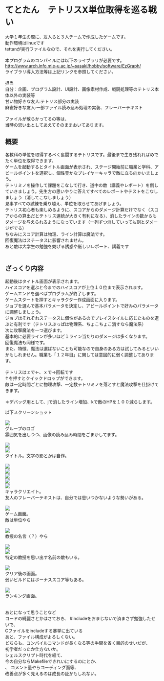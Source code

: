# てとたん　テトリスX単位取得を巡る戦い<br>
大学１年生の際に、友人らと３人チームで作成したゲームです。<br>
動作環境はlinuxです<br>
tettanが実行ファイルなので、それを実行してください。<br>
<br>
本プログラムのコンパイルには以下のライブラリが必要です。<br>
http://www.arch.info.mie-u.ac.jp/~sasaki/hobby/software/EzGraph/<br>
ライブラリ導入方法等は上記リンクを参照してください。<br>
<br>
担当<br>
自分：企画、プログラム設計、UI設計、画像素材作成、戦闘処理等のテトリス本体以外の実装等<br>
甘い物好きな友人:テトリス部分の実装<br>
麻雀好きな友人:一部ファイル読み込み処理の実装、フレーバーテキスト<br>
<br>
ファイルが散らかってるの等は、<br>
当時の思い出としてあえてそのままおいてあります。<br>

## 概要
各教科の単位を取得するべく奮闘するテトリスです。最後まで生き残れればめでたく単位を取得できます。<br>
ゲームを起動するとタイトル画面が表示され、ステージ開始前に職業と学科、アピールポイントを選択し、個性豊かなプレイヤーキャラで敵に立ち向かいましょう。<br>
テトリミノを操作して課題をこなして行き、道中の敵（講義やレポート）を倒していきましょう。先生方の思いやりに答えてすべてのレポートやテストをこなしましょう（消してこなしましょう）<br>
見事すべての試練を乗り越え、単位を取らせてあげましょう。<br>
テトリス初心者も楽しめるように、スコアからのダメージ計算だけでなく（スコアからの算出だとテトリス連続が大きく有利になる）、消したラインの数からもダメージを与えられるようになっています（一列ずつ消していっても割とダメージがでる）<br>
ちなみにスコア計算は物理、ライン計算は魔法です。<br>
回復魔法はステータスに影響されません。<br>
あと敵は大学生の勉強を妨げる誘惑や厳しいレポート、講義です<br>
<br>
## ざっくり内容
起動後はタイトル画面が表示されます。<br>
ハイスコアを選ぶと今までのハイスコアが上位１０位まで表示されます。<br>
ゲームエンドを選べばプログラムが終了します。<br>
ゲームスタートを押すとキャラクター作成画面に入ります。<br>
ジョブを選んで基本パラメータを決定し、アピールポイントで好みのパラメータに調整しましょう。<br>
ジョブはそれぞれステータスに個性があるのでプレイスタイルに応じたものを選ぶと有利です（テトリスぶっぱは物理系、ちょこちょこ消すなら魔法系）<br>
次に攻撃魔法を一つ選びます。<br>
基本的に必要ラインが多いほど１ライン当たりのダメージは多くなります。<br>
回復魔法も同様です。<br>
また、特徴、魔法は選ばないことも可能なので自身のある方は試してみるといいかもしれません。職業も「１２年目」に関しては意図的に弱く調整してあります。<br>
<br>
テトリスはｚで←、ｘで→回転です<br>
↑を押すとクイックドロップができます。<br>
敵は一定時間ごとに物理攻撃、一定数テトリミノを落とすと魔法攻撃を仕掛けてきます。<br>
<br>
＊デバッグ用として、jで消したライン増加、kで敵のHPを１００減らします。


以下スクリーンショット<br><br>
<img src="https://github.com/asamichi/tettan/blob/master/screenshot/1.jpg"><br>
グループのロゴ<br>
雰囲気を出しつつ、画像の読み込み時間をごまかしてます。<br>
<br>
<img src="https://github.com/asamichi/tettan/blob/master/screenshot/2.jpg"><br>
<img src="https://github.com/asamichi/tettan/blob/master/screenshot/3.jpg"><br>
タイトル。文字の影とかは自作。<br><br>
<img src="https://github.com/asamichi/tettan/blob/master/screenshot/4.jpg"><br>
<img src="https://github.com/asamichi/tettan/blob/master/screenshot/5.jpg"><br>
<img src="https://github.com/asamichi/tettan/blob/master/screenshot/6.jpg"><br>
<img src="https://github.com/asamichi/tettan/blob/master/screenshot/7.jpg"><br>
<img src="https://github.com/asamichi/tettan/blob/master/screenshot/8.jpg"><br>
キャラクリエイト。<br>
友人のフレーバーテキストは、自分では思いつかないような勢いがある。<br>
<br>
<img src="https://github.com/asamichi/tettan/blob/master/screenshot/9.jpg"><br>
ゲーム画面。<br>
敵は単位やら<br>
<br>
<img src="https://github.com/asamichi/tettan/blob/master/screenshot/10.jpg"><br>
教授の名言（？）やら<br>
<br>
<img src="https://github.com/asamichi/tettan/blob/master/screenshot/11.jpg"><br>
<img src="https://github.com/asamichi/tettan/blob/master/screenshot/12.jpg"><br>
特定の教授を思い出す名前の敵もいる。<br>
<br>
<img src="https://github.com/asamichi/tettan/blob/master/screenshot/13.jpg"><br>
クリア後の画面。<br>
弱いビルドにはボーナススコア等もある。<br>
<br>
<img src="https://github.com/asamichi/tettan/blob/master/screenshot/14.jpg"><br>
ランキング画面。<br>
<br>
<br>
あとになって思うことなど<br>
コードの綺麗さとかはさておき、
#includeをおまじないで済まさず勉強したせいで、<br>
Cファイルをincludeする暴挙に出ている<br>
あと、ファイル構成がよろしくない。<br>
どちらも、コンパイルコマンドが長くなる等の手間を省く目的のせいだが、<br>
初学者だったか仕方ないか。<br>
シェルスクリプト時代を経て、<br>
今の自分ならMakefileできれいにするのにとか、<br>、
コメント量やらコーディング面等、<br>
改善点が多く見えるのは成長の証かもしれない。<br>







